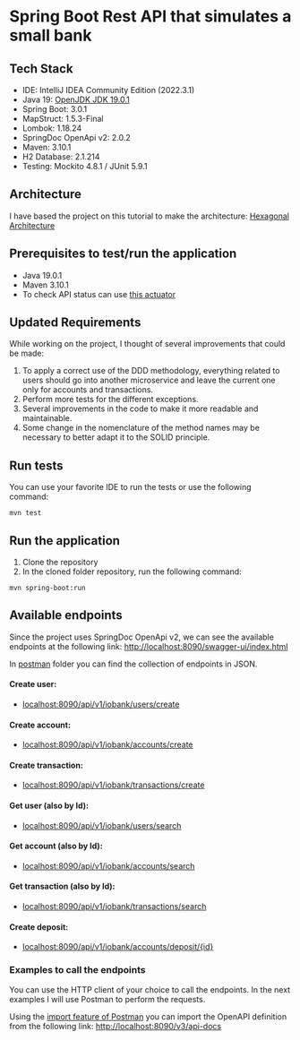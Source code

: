 # Spring Boot Rest API that simulates a small bank

## Tech Stack
- IDE: IntelliJ IDEA Community Edition (2022.3.1)
- Java 19: [OpenJDK JDK 19.0.1](https://jdk.java.net/19/)
- Spring Boot: 3.0.1
- MapStruct: 1.5.3-Final
- Lombok: 1.18.24
- SpringDoc OpenApi v2: 2.0.2
- Maven: 3.10.1
- H2 Database: 2.1.214
- Testing: Mockito 4.8.1 / JUnit 5.9.1

## Architecture
I have based the project on this tutorial to make the architecture: [Hexagonal Architecture](https://www.baeldung.com/hexagonal-architecture-ddd-spring)

## Prerequisites to test/run the application
- Java 19.0.1
- Maven 3.10.1
- To check API status can use [this actuator](http://localhost:8090/actuator/health)

## Updated Requirements
While working on the project, I thought of several improvements that could be made:
1. To apply a correct use of the DDD methodology, 
everything related to users should go into another microservice 
and leave the current one only for accounts and transactions.
2. Perform more tests for the different exceptions.
3. Several improvements in the code to make it more readable and maintainable.
4. Some change in the nomenclature of the method names may be necessary to better adapt it to the SOLID principle.

## Run tests
You can use your favorite IDE to run the tests or use the following command:
```shell
mvn test
```

## Run the application
1. Clone the repository
2. In the cloned folder repository, run the following command:
```shell
mvn spring-boot:run
```

## Available endpoints
Since the project uses SpringDoc OpenApi v2, we can see the available endpoints at the following link:
[http://localhost:8090/swagger-ui/index.html](http://localhost:8090/swagger-ui/index.html)

In [postman](postman) folder you can find the collection of endpoints in JSON.

#### Create user: 
- [localhost:8090/api/v1/iobank/users/create](localhost:8090/api/v1/iobank/users/create)
#### Create account: 
- [localhost:8090/api/v1/iobank/accounts/create](localhost:8090/api/v1/iobank/accounts/create)
#### Create transaction:
- [localhost:8090/api/v1/iobank/transactions/create](localhost:8090/api/v1/iobank/transactions/create)
#### Get user (also by Id):
- [localhost:8090/api/v1/iobank/users/search](localhost:8090/api/v1/iobank/users/search)
#### Get account (also by Id):
- [localhost:8090/api/v1/iobank/accounts/search](localhost:8090/api/v1/iobank/accounts/search)
#### Get transaction (also by Id):
- [localhost:8090/api/v1/iobank/transactions/search](localhost:8090/api/v1/iobank/transactions/search)
#### Create deposit:
- [localhost:8090/api/v1/iobank/accounts/deposit/{id}](localhost:8090/api/v1/iobank/accounts/search)

### Examples to call the endpoints
You can use the HTTP client of your choice to call the endpoints. In the next examples I will use Postman to perform the requests.

Using the [import feature of Postman](https://learning.postman.com/docs/getting-started/importing-and-exporting-data/) you can import the OpenAPI definition from the following link: [http://localhost:8090/v3/api-docs](http://localhost:8090/v3/api-docs)